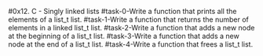 #0x12. C - Singly linked lists
#task-0-Write a function that prints all the elements of a list_t list.
#task-1-Write a function that returns the number of elements in a linked list_t list.
#task-2-Write a function that adds a new node at the beginning of a list_t list.
#task-3-Write a function that adds a new node at the end of a list_t list.
#task-4-Write a function that frees a list_t list.
